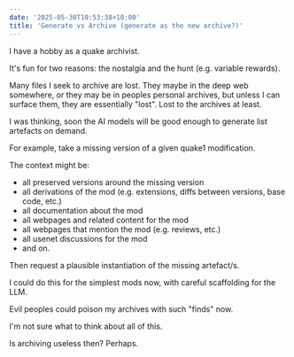```yaml
---
date: '2025-05-30T10:53:38+10:00'
title: 'Generate vs Archive (generate as the new archive?)'
---
```


I have a hobby as a quake archivist.

It's fun for two reasons: the nostalgia and the hunt (e.g. variable rewards).

Many files I seek to archive are lost. They maybe in the deep web somewhere, or they may be in peoples personal archives, but unless I can surface them, they are essentially "lost". Lost to the archives at least.

I was thinking, soon the AI models will be good enough to generate list artefacts on demand.

For example, take a missing version of a given quake1 modification.

The context might be:

- all preserved versions around the missing version
- all derivations of the mod (e.g. extensions, diffs between versions, base code, etc.)
- all documentation about the mod
- all webpages and related content for the mod
- all webpages that mention the mod (e.g. reviews, etc.)
- all usenet discussions for the mod
- and on.

Then request a plausible instantiation of the missing artefact/s.

I could do this for the simplest mods now, with careful scaffolding for the LLM.

Evil peoples could poison my archives with such "finds" now.

I'm not sure what to think about all of this.

Is archiving useless then? Perhaps.